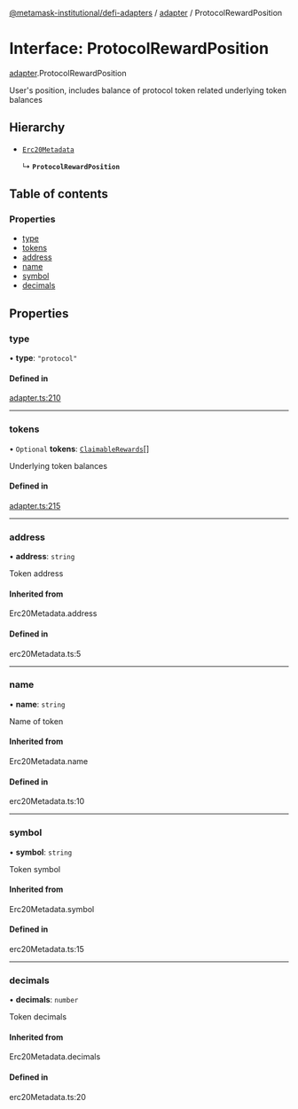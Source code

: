 [@metamask-institutional/defi-adapters](../README.md) / [adapter](../modules/adapter.md) / ProtocolRewardPosition

# Interface: ProtocolRewardPosition

[adapter](../modules/adapter.md).ProtocolRewardPosition

User's position, includes balance of protocol token related underlying token balances

## Hierarchy

- [`Erc20Metadata`](../modules/erc20Metadata.md#erc20metadata)

  ↳ **`ProtocolRewardPosition`**

## Table of contents

### Properties

- [type](adapter.ProtocolRewardPosition.md#type)
- [tokens](adapter.ProtocolRewardPosition.md#tokens)
- [address](adapter.ProtocolRewardPosition.md#address)
- [name](adapter.ProtocolRewardPosition.md#name)
- [symbol](adapter.ProtocolRewardPosition.md#symbol)
- [decimals](adapter.ProtocolRewardPosition.md#decimals)

## Properties

### type

• **type**: ``"protocol"``

#### Defined in

[adapter.ts:210](https://github.com/consensys-vertical-apps/mmi-defi-adapters/blob/e9d45bd/src/types/adapter.ts#L210)

___

### tokens

• `Optional` **tokens**: [`ClaimableRewards`](adapter.ClaimableRewards.md)[]

Underlying token balances

#### Defined in

[adapter.ts:215](https://github.com/consensys-vertical-apps/mmi-defi-adapters/blob/e9d45bd/src/types/adapter.ts#L215)

___

### address

• **address**: `string`

Token address

#### Inherited from

Erc20Metadata.address

#### Defined in

erc20Metadata.ts:5

___

### name

• **name**: `string`

Name of token

#### Inherited from

Erc20Metadata.name

#### Defined in

erc20Metadata.ts:10

___

### symbol

• **symbol**: `string`

Token symbol

#### Inherited from

Erc20Metadata.symbol

#### Defined in

erc20Metadata.ts:15

___

### decimals

• **decimals**: `number`

Token decimals

#### Inherited from

Erc20Metadata.decimals

#### Defined in

erc20Metadata.ts:20
